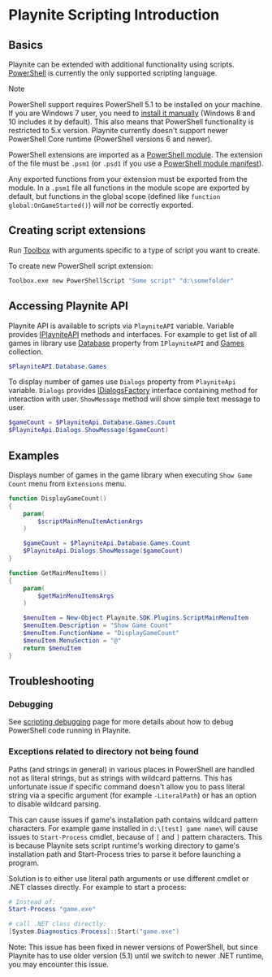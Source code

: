 Playnite Scripting Introduction
=====================

Basics
---------------------

Playnite can be extended with additional functionality using scripts. [PowerShell](https://docs.microsoft.com/en-us/powershell/) is currently the only supported scripting language.

> [!NOTE] 
> PowerShell support requires PowerShell 5.1 to be installed on your machine. If you are Windows 7 user, you need to [install it manually](https://www.microsoft.com/en-us/download/details.aspx?id=54616) (Windows 8 and 10 includes it by default). This also means that PowerShell functionality is restricted to 5.x version. Playnite currently doesn't support newer PowerShell Core runtime (PowerShell versions 6 and newer).

PowerShell extensions are imported as a [PowerShell module](https://docs.microsoft.com/en-us/powershell/scripting/developer/module/how-to-write-a-powershell-script-module?view=powershell-5.1). The extension of the file must be `.psm1` (or `.psd1` if you use a [PowerShell module manifest](https://docs.microsoft.com/en-us/powershell/scripting/developer/module/how-to-write-a-powershell-module-manifest?view=powershell-5.1)).

Any exported functions from your extension must be exported from the module. In a `.psm1` file all functions in the module scope are exported by default, but functions in the global scope (defined like `function global:OnGameStarted()`) will _not_ be correctly exported.

Creating script extensions
---------------------

Run [Toolbox](../toolbox.md) with arguments specific to a type of script you want to create.

To create new PowerShell script extension:

```cmd
Toolbox.exe new PowerShellScript "Some script" "d:\somefolder"
```

Accessing Playnite API
---------------------

Playnite API is available to scripts via `PlayniteAPI` variable. Variable provides [IPlayniteAPI](xref:Playnite.SDK.IPlayniteAPI) methods and interfaces. For example to get list of all games in library use [Database](xref:Playnite.SDK.IPlayniteAPI.Database) property from `IPlayniteAPI` and [Games](xref:Playnite.SDK.IGameDatabase.Games) collection.

```powershell
$PlayniteAPI.Database.Games
```

To display number of games use `Dialogs` property from `PlayniteApi` variable. `Dialogs` provides [IDialogsFactory](xref:Playnite.SDK.IDialogsFactory) interface containing method for interaction with user. `ShowMessage` method will show simple text message to user.

```powershell
$gameCount = $PlayniteApi.Database.Games.Count
$PlayniteApi.Dialogs.ShowMessage($gameCount)
```

Examples
---------------------

Displays number of games in the game library when executing `Show Game Count` menu from `Extensions` menu.

```powershell
function DisplayGameCount()
{
    param(
        $scriptMainMenuItemActionArgs
    )

    $gameCount = $PlayniteApi.Database.Games.Count
    $PlayniteApi.Dialogs.ShowMessage($gameCount)
}

function GetMainMenuItems()
{
    param(
        $getMainMenuItemsArgs
    )

    $menuItem = New-Object Playnite.SDK.Plugins.ScriptMainMenuItem
    $menuItem.Description = "Show Game Count"
    $menuItem.FunctionName = "DisplayGameCount"
    $menuItem.MenuSection = "@"
	return $menuItem
}
```

Troubleshooting
---------------------

### Debugging

See [scripting debugging](scriptingDebugging.md) page for more details about how to debug PowerShell code running in Playnite.

### Exceptions related to directory not being found

Paths (and strings in general) in various places in PowerShell are handled not as literal strings, but as strings with wildcard patterns. This has unfortunate issue if specific command doesn't allow you to pass literal string via a specific argument (for example `-LiteralPath`) or has an option to disable wildcard parsing.

This can cause issues if game's installation path contains wildcard pattern characters. For example game installed in `d:\[test] game name\` will cause issues to `Start-Process` cmdlet, because of `[` and `]` pattern characters. This is because Playnite sets script runtime's working directory to game's installation path and Start-Process tries to parse it before launching a program.

Solution is to either use literal path arguments or use different cmdlet or .NET classes directly. For example to start a process:

```powershell
# Instead of:
Start-Process "game.exe"

# call .NET class directly:
[System.Diagnostics.Process]::Start("game.exe")
```

Note: This issue has been fixed in newer versions of PowerShell, but since Playnite has to use older version (5.1) until we switch to newer .NET runtime, you may encounter this issue.